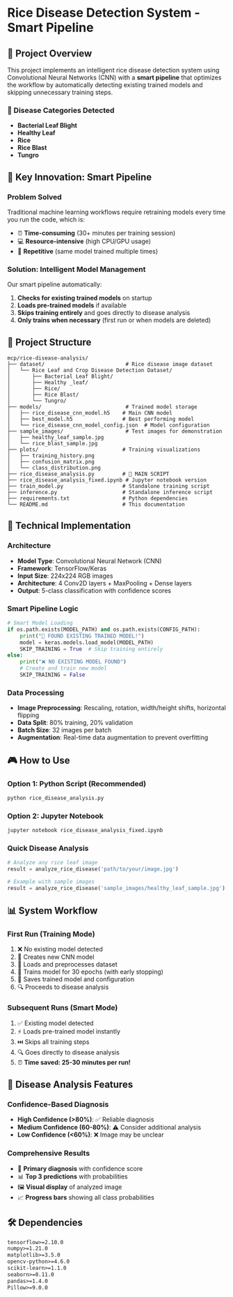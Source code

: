# Rice Disease Detection System - Smart Pipeline

## 🎯 Project Overview

This project implements an intelligent rice disease detection system using Convolutional Neural Networks (CNN) with a **smart pipeline** that optimizes the workflow by automatically detecting existing trained models and skipping unnecessary training steps.

### 🌾 Disease Categories Detected
- **Bacterial Leaf Blight**
- **Healthy Leaf**
- **Rice**
- **Rice Blast** 
- **Tungro**

## 🚀 Key Innovation: Smart Pipeline

### Problem Solved
Traditional machine learning workflows require retraining models every time you run the code, which is:
- ⏰ **Time-consuming** (30+ minutes per training session)
- 💻 **Resource-intensive** (high CPU/GPU usage)
- 🔄 **Repetitive** (same model trained multiple times)

### Solution: Intelligent Model Management
Our smart pipeline automatically:
1. **Checks for existing trained models** on startup
2. **Loads pre-trained models** if available
3. **Skips training entirely** and goes directly to disease analysis
4. **Only trains when necessary** (first run or when models are deleted)

## 📁 Project Structure

```
mcp/rice-disease-analysis/
├── dataset/                          # Rice disease image dataset
│   └── Rice Leaf and Crop Disease Detection Dataset/
│       ├── Bacterial Leaf Blight/
│       ├── Healthy _leaf/
│       ├── Rice/
│       ├── Rice Blast/
│       └── Tungro/
├── models/                           # Trained model storage
│   ├── rice_disease_cnn_model.h5    # Main CNN model
│   ├── best_model.h5                # Best performing model
│   └── rice_disease_cnn_model_config.json  # Model configuration
├── sample_images/                    # Test images for demonstration
│   ├── healthy_leaf_sample.jpg
│   └── rice_blast_sample.jpg
├── plots/                           # Training visualizations
│   ├── training_history.png
│   ├── confusion_matrix.png
│   └── class_distribution.png
├── rice_disease_analysis.py         # 🎯 MAIN SCRIPT
├── rice_disease_analysis_fixed.ipynb # Jupyter notebook version
├── train_model.py                   # Standalone training script
├── inference.py                     # Standalone inference script
├── requirements.txt                 # Python dependencies
└── README.md                        # This documentation
```

## 🔧 Technical Implementation

### Architecture
- **Model Type**: Convolutional Neural Network (CNN)
- **Framework**: TensorFlow/Keras
- **Input Size**: 224x224 RGB images
- **Architecture**: 4 Conv2D layers + MaxPooling + Dense layers
- **Output**: 5-class classification with confidence scores

### Smart Pipeline Logic
```python
# Smart Model Loading
if os.path.exists(MODEL_PATH) and os.path.exists(CONFIG_PATH):
    print("🎯 FOUND EXISTING TRAINED MODEL!")
    model = keras.models.load_model(MODEL_PATH)
    SKIP_TRAINING = True  # Skip training entirely
else:
    print("❌ NO EXISTING MODEL FOUND")
    # Create and train new model
    SKIP_TRAINING = False
```

### Data Processing
- **Image Preprocessing**: Rescaling, rotation, width/height shifts, horizontal flipping
- **Data Split**: 80% training, 20% validation
- **Batch Size**: 32 images per batch
- **Augmentation**: Real-time data augmentation to prevent overfitting

## 🎮 How to Use

### Option 1: Python Script (Recommended)
```bash
python rice_disease_analysis.py
```

### Option 2: Jupyter Notebook
```bash
jupyter notebook rice_disease_analysis_fixed.ipynb
```

### Quick Disease Analysis
```python
# Analyze any rice leaf image
result = analyze_rice_disease('path/to/your/image.jpg')

# Example with sample images
result = analyze_rice_disease('sample_images/healthy_leaf_sample.jpg')
```

## 📊 System Workflow

### First Run (Training Mode)
1. ❌ No existing model detected
2. 🔧 Creates new CNN model
3. 📁 Loads and preprocesses dataset
4. 🚀 Trains model for 30 epochs (with early stopping)
5. 💾 Saves trained model and configuration
6. 🔍 Proceeds to disease analysis

### Subsequent Runs (Smart Mode)
1. ✅ Existing model detected
2. ⚡ Loads pre-trained model instantly
3. ⏭️ Skips all training steps
4. 🔍 Goes directly to disease analysis
5. ⏰ **Time saved: 25-30 minutes per run!**

## 🎯 Disease Analysis Features

### Confidence-Based Diagnosis
- **High Confidence (>80%)**: ✅ Reliable diagnosis
- **Medium Confidence (60-80%)**: ⚠️ Consider additional analysis  
- **Low Confidence (<60%)**: ❌ Image may be unclear

### Comprehensive Results
- 🎯 **Primary diagnosis** with confidence score
- 📊 **Top 3 predictions** with probabilities
- 🖼️ **Visual display** of analyzed image
- 📈 **Progress bars** showing all class probabilities


## 🛠️ Dependencies

```txt
tensorflow>=2.10.0
numpy>=1.21.0
matplotlib>=3.5.0
opencv-python>=4.6.0
scikit-learn>=1.1.0
seaborn>=0.11.0
pandas>=1.4.0
Pillow>=9.0.0
```